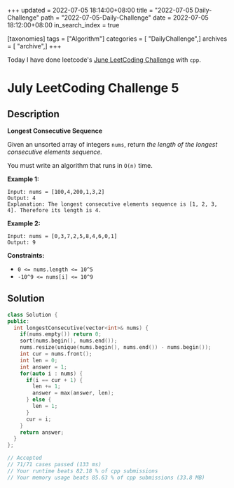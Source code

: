 +++
updated = 2022-07-05 18:14:00+08:00
title = "2022-07-05 Daily-Challenge"
path = "2022-07-05-Daily-Challenge"
date = 2022-07-05 18:12:00+08:00
in_search_index = true

[taxonomies]
tags = ["Algorithm"]
categories = [ "DailyChallenge",]
archives = [ "archive",]
+++

Today I have done leetcode's [June LeetCoding Challenge](https://leetcode.com/problems/longest-consecutive-sequence/) with `cpp`.

<!-- more -->

# July LeetCoding Challenge 5

## Description

**Longest Consecutive Sequence**

Given an unsorted array of integers `nums`, return *the length of the longest consecutive elements sequence.*

You must write an algorithm that runs in `O(n)` time.

 

**Example 1:**

```
Input: nums = [100,4,200,1,3,2]
Output: 4
Explanation: The longest consecutive elements sequence is [1, 2, 3, 4]. Therefore its length is 4.
```

**Example 2:**

```
Input: nums = [0,3,7,2,5,8,4,6,0,1]
Output: 9
```

 

**Constraints:**

- `0 <= nums.length <= 10^5`
- `-10^9 <= nums[i] <= 10^9`

## Solution

``` cpp
class Solution {
public:
  int longestConsecutive(vector<int>& nums) {
    if(nums.empty()) return 0;
    sort(nums.begin(), nums.end());
    nums.resize(unique(nums.begin(), nums.end()) - nums.begin());
    int cur = nums.front();
    int len = 0;
    int answer = 1;
    for(auto i : nums) {
      if(i == cur + 1) {
        len += 1;
        answer = max(answer, len);
      } else {
        len = 1;
      }
      cur = i;
    }
    return answer;
  }
};

// Accepted
// 71/71 cases passed (133 ms)
// Your runtime beats 82.18 % of cpp submissions
// Your memory usage beats 85.63 % of cpp submissions (33.8 MB)
```
